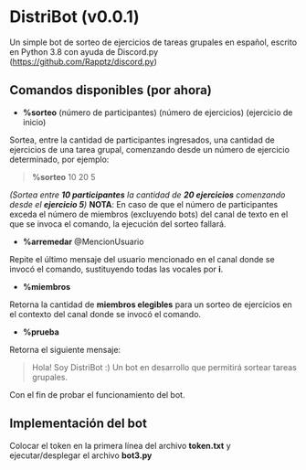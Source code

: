 # DistriBot (v0.0.1)
Un simple bot de sorteo de ejercicios de tareas grupales en español, escrito en Python 3.8 con ayuda de Discord.py (https://github.com/Rapptz/discord.py)

## Comandos disponibles (por ahora)
+ **%sorteo** (número de participantes) (número de ejercicios) (ejercicio de inicio)

Sortea, entre la cantidad de participantes ingresados, una cantidad de ejercicios de una tarea grupal, comenzando desde un número de ejercicio determinado, por ejemplo:
> **%sorteo** 10 20 5

*(Sortea entre **10 participantes** la cantidad de **20 ejercicios** comenzando desde el **ejercicio 5**)*
**NOTA**: En caso de que el número de participantes exceda el número de miembros (excluyendo bots) del canal de texto en el que se invoca el comando, la ejecución del sorteo fallará.

+ **%arremedar** @MencionUsuario

Repite el último mensaje del usuario mencionado en el canal donde se invocó el comando, sustituyendo todas las vocales por **i**.

+ **%miembros**

Retorna la cantidad de **miembros elegibles** para un sorteo de ejercicios en el contexto del canal donde se invocó el comando.


+ **%prueba**

Retorna el siguiente mensaje:
> Hola! Soy DistriBot :) Un bot en desarrollo que permitirá sortear tareas grupales.

Con el fin de probar el funcionamiento del bot.

## Implementación del bot

Colocar el token en la primera línea del archivo **token.txt** y ejecutar/desplegar el archivo **bot3.py**
